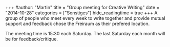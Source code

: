 +++
#author: "Martin"
title = "Group meeting for Creative Writing"
date = "2014-10-28"
categories = ["Sonstiges"]
hide_readingtime = true
+++
A group of people who meet every week to write together and provide mutual support and feedback chose the Freiraum as their prefered location.

The meeting time is 15:30 each Saturday. The last Saturday each month will be for feedback/critique.
